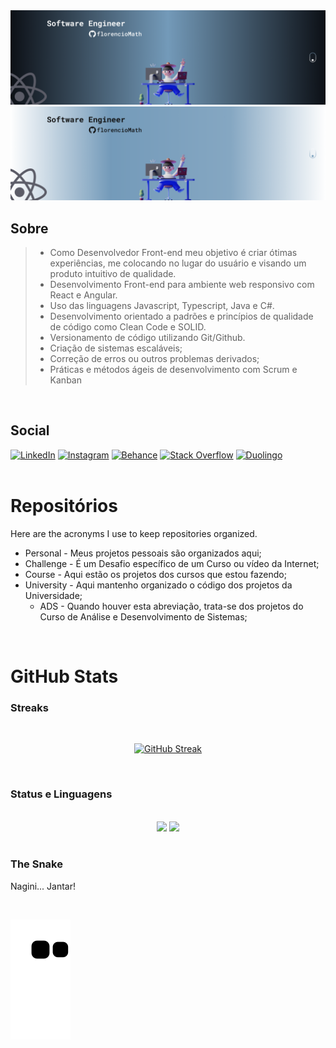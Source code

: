 <img src="readmeFiles/github-dark-mode.png?raw=true#gh-dark-mode-only">
<img src="readmeFiles/github-light-mode.png?raw=true#gh-light-mode-only">
<br />

<!-- Sobre -->
## Sobre

> - Como Desenvolvedor Front-end meu objetivo é criar ótimas experiências, me colocando no lugar do usuário e visando um produto intuitivo de qualidade.
> - Desenvolvimento Front-end para ambiente web responsivo com React e Angular.
> - Uso das linguagens Javascript, Typescript, Java e C#.
> - Desenvolvimento orientado a padrões e princípios de qualidade de código como Clean Code e SOLID.
> - Versionamento de código utilizando Git/Github.
> - Criação de sistemas escaláveis;
> - Correção de erros ou outros problemas derivados;
> - Práticas e métodos ágeis de desenvolvimento com Scrum e Kanban
<br />

<!-- Social -->
## Social

[![LinkedIn](https://img.shields.io/badge/LinkedIn-%23000000.svg?style=for-the-badge&logo=LinkedIn&logoColor=white)](https://www.linkedin.com/in/florenciomath/)
[![Instagram](https://img.shields.io/badge/Instagram-%23000000.svg?style=for-the-badge&logo=Instagram&logoColor=white)](https://instagram.com/florenciomath)
[![Behance](https://img.shields.io/badge/Behance-%23000000.svg?style=for-the-badge&logo=Behance&logoColor=white)](https://behance.net/florencioMatheus)
[![Stack Overflow](https://img.shields.io/badge/-Stackoverflow-%23000000.svg?style=for-the-badge&logo=Stackoverflow&logoColor=white)](https://stackoverflow.com/users/16268941) 
[![Duolingo](https://img.shields.io/badge/Duolingo-%23000000.svg?style=for-the-badge&logo=Duolingo&logoColor=white)](https://www.duolingo.com/profile/MathFlorencio)
<br />
<br />

<!-- Repositórios -->
 # Repositórios
 
 <p>Here are the acronyms I use to keep repositories organized.</p>
 
- Personal - Meus projetos pessoais são organizados aqui;
- Challenge - É um Desafio específico de um Curso ou vídeo da Internet;
- Course - Aqui estão os projetos dos cursos que estou fazendo;
- University - Aqui mantenho organizado o código dos projetos da Universidade;
   - ADS - Quando houver esta abreviação, trata-se dos projetos do Curso de Análise e Desenvolvimento de Sistemas;
<br />

<!-- GitHub Stats  -->
 # GitHub Stats
 
<!-- Streak -->
 <h3>Streaks</h3>
 <br>
 
 <div align="center">
 
[![GitHub Streak](http://github-readme-streak-stats.herokuapp.com?user=florencioMath&theme=github-dark&hide_border=true&date_format=M%20j%5B%2C%20Y%5D)](https://git.io/streak-stats)
 
</div>
<br />
 
<!-- Status e Linguagens -->
 <h3>Status e Linguagens</h3>
 <br>
 <div align="center">
  <img height="160em" src="https://github-readme-stats.vercel.app/api?username=florencioMath&show_icons=true&theme=dark&include_all_commits=true&count_private=true"/>
  <img height="160em" src="https://github-readme-stats.vercel.app/api/top-langs/?username=florencioMath&layout=compact&langs_count=7&theme=dark"/>
</div>
<br />

 <h3>The Snake</h3>
 <p>Nagini... Jantar!</p>
 <br>
 
 <!-- Snake -->
 ![Snake animation](https://github.com/florencioMath/florencioMath/blob/output/github-contribution-grid-snake.svg)
